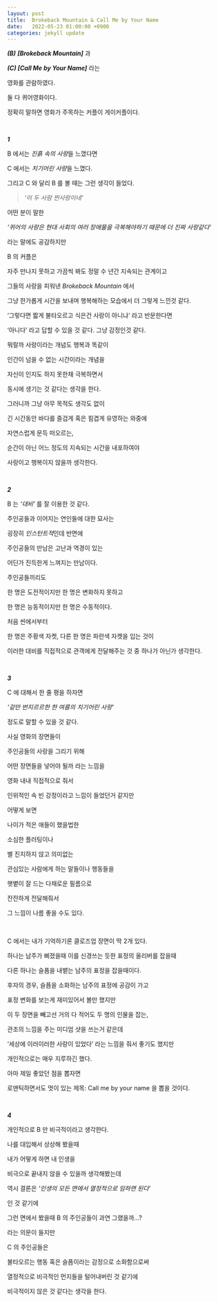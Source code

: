 ```yaml
---
layout: post
title:  Brokeback Mountain & Call Me by Your Name
date:   2022-05-23 01:00:00 +0900
categories: jekyll update
---
```


***(B)*** ***[Brokeback Mountain]*** 과

***(C) [Call Me by Your Name]*** 라는

영화를 관람하였다.

둘 다 퀴어영화이다.

정확히 말하면 영화가 주목하는 커플이 게이커플이다.

&nbsp; &nbsp; &nbsp;
&nbsp; &nbsp; &nbsp;

***1***

B 에서는 *진흙 속의 사랑*을 느꼈다면

C 에서는 *치기어린 사랑*을 느꼈다.

그리고 C 와 달리 B 를 볼 때는 그런 생각이 들었다.

> *‘이 두 사람 찐사랑이네’*
> 

어떤 분이 말한

*‘퀴어의 사랑은 현대 사회의 여러 장애물을 극복해야하기 때문에 더 진짜 사랑같다’*

라는 말에도 공감하지만

B 의 커플은

자주 만나지 못하고 가끔씩 봐도 정말 수 년간 지속되는 관계이고

그들의 사랑을 피워낸 *Brokeback Mountain* 에서

그냥 한가롭게 시간을 보내며 행복해하는 모습에서 더 그렇게 느낀것 같다.

‘그렇다면 짧게 불타오르고 식은건 사랑이 아니냐’ 라고 반문한다면

‘아니다’ 라고 답할 수 있을 것 같다. 그냥 감정인것 같다.

뭐랄까 사랑이라는 개념도 행복과 똑같이

인간이 넘을 수 없는 시간이라는 개념을

자신이 인지도 하지 못한채 극복하면서

동시에 생기는 것 같다는 생각을 한다.

그러니까 그냥 아무 목적도 생각도 없이

긴 시간동안 바다를 즐겁게 혹은 힘겹게 유영하는 와중에 

자연스럽게 문득 떠오르는,

순간이 아닌 어느 정도의 지속되는 시간을 내포하여야

사랑이고 행복이지 않을까 생각한다.

&nbsp; &nbsp; &nbsp;
&nbsp; &nbsp; &nbsp;

***2***

B 는 *‘대비'* 를 잘 이용한 것 같다.

주인공들과 이어지는 연인들에 대한 묘사는

굉장히 *인스턴트적*인데 반면에

주인공들의 만남은 고난과 역경이 있는

어딘가 진득한게 느껴지는 만남이다.

주인공들끼리도

한 명은 도전적이지만 한 명은 변화하지 못하고

한 명은 능동적이지만 한 명은 수동적이다.

처음 씬에서부터

한 명은 주황색 자켓, 다른 한 명은 파란색 자켓을 입는 것이

이러한 대비를 직접적으로 관객에게 전달해주는 것 중 하나가 아닌가 생각한다.

&nbsp; &nbsp; &nbsp;
&nbsp; &nbsp; &nbsp;

***3***

C 에 대해서 한 줄 평을 하자면

*‘겉만 번지르르한 한 여름의 치기어린 사랑’*

정도로 말할 수 있을 것 같다.

사실 영화의 장면들이

주인공들의 사랑을 그리기 위해

어떤 장면들을 넣어야 될까 라는 느낌을

영화 내내 직접적으로 줘서

인위적인 속 빈 강정이라고 느낌이 들었던거 같지만

어떻게 보면

나이가 적은 애들이 했을법한

소심한 플러팅이나

별 진지하지 않고 의미없는

관심있는 사람에게 하는 말들이나 행동들을

햇볕이 잘 드는 다채로운 필름으로

잔잔하게 전달해줘서

그 느낌이 나름 좋을 수도 있다.

&nbsp; &nbsp; &nbsp;
&nbsp; &nbsp; &nbsp;

C 에서는 내가 기억하기론 클로즈업 장면이 딱 2개 있다.

하나는 남주가 삐졌을때 이를 신경쓰는 듯한 표정의 올리버를 잡을때

다른 하나는 슬픔을 내뱉는 남주의 표정을 잡을때이다.

후자의 경우, 슬픔을 소화하는 남주의 표정에 공감이 가고

표정 변화를 보는게 재미있어서 볼만 했지만

이 두 장면을 빼고선 거의 다 적어도 두 명의 인물을 잡는,

관조의 느낌을 주는 미디엄 샷을 쓰는거 같은데

‘세상에 이러이러한 사랑이 있었다’ 라는 느낌을 줘서 좋기도 했지만

개인적으로는 매우 지루하긴 했다.

아마 제일 좋았던 점을 뽑자면

로맨틱하면서도 멋이 있는 제목: Call me by your name 을 뽑을 것이다.

&nbsp; &nbsp; &nbsp;
&nbsp; &nbsp; &nbsp;

***4***

개인적으로 B 만 비극적이라고 생각한다.

나를 대입해서 상상해 봤을때

내가 어떻게 하면 내 인생을

비극으로 끝내지 않을 수 있을까 생각해봤는데

역시 결론은 *‘인생의 모든 면에서 열정적으로 임하면 된다’*

인 것 같기에

그런 면에서 봤을때 B 의 주인공들이 과연 그랬을까…?

라는 의문이 들지만

C 의 주인공들은

불타오르는 행동 혹은 슬픔이라는 감정으로 소화함으로써

열정적으로 비극적인 먼지들을 털어내버린 것 같기에

비극적이지 않은 것 같다는 생각을 한다.
